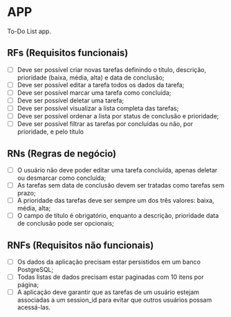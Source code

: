 # APP

To-Do List app.

## RFs (Requisitos funcionais)

- [ ] Deve ser possível criar novas tarefas definindo o título, descrição, prioridade (baixa, média, alta) e data de conclusão;
- [ ] Deve ser possível editar a tarefa todos os dados da tarefa;
- [ ] Deve ser possível marcar uma tarefa como concluída;
- [ ] Deve ser possível deletar uma tarefa;
- [ ] Deve ser possível visualizar a lista completa das tarefas;
- [ ] Deve ser possível ordenar a lista por status de conclusão e prioridade;
- [ ] Deve ser possível filtrar as tarefas por concluídas ou não, por prioridade, e pelo título

## RNs (Regras de negócio)

- [ ] O usuário não deve poder editar uma tarefa concluída, apenas deletar ou desmarcar como concluída;
- [ ] As tarefas sem data de conclusão devem ser tratadas como tarefas sem prazo;
- [ ] A prioridade das tarefas deve ser sempre um dos três valores: baixa, média, alta;
- [ ] O campo de título é obrigatório, enquanto a descrição, prioridade data de conclusão pode ser opcionais;

## RNFs (Requisitos não funcionais)

- [ ] Os dados da aplicação precisam estar persistidos em um banco PostgreSQL;
- [ ] Todas listas de dados precisam estar paginadas com 10 itens por página;
- [ ] A aplicação deve garantir que as tarefas de um usuário estejam associadas a um session_id para evitar que outros usuários possam acessá-las.